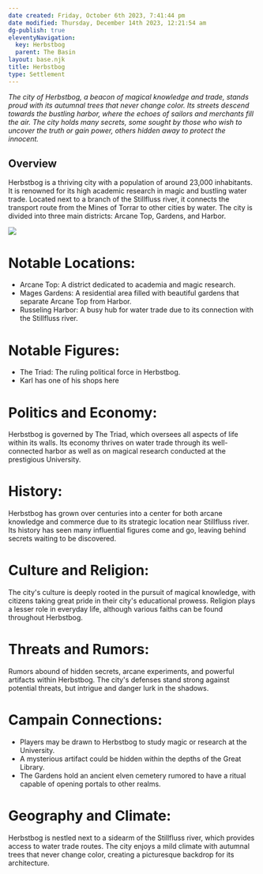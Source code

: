 ```yaml
---
date created: Friday, October 6th 2023, 7:41:44 pm
date modified: Thursday, December 14th 2023, 12:21:54 am
dg-publish: true
eleventyNavigation:
  key: Herbstbog
  parent: The Basin
layout: base.njk
title: Herbstbog
type: Settlement
---
```


*The city of Herbstbog, a beacon of magical knowledge and trade, stands proud with its autumnal trees that never change color. Its streets descend towards the bustling harbor, where the echoes of sailors and merchants fill the air. The city holds many secrets, some sought by those who wish to uncover the truth or gain power, others hidden away to protect the innocent.*

## Overview

Herbstbog is a thriving city with a population of around 23,000 inhabitants. It is renowned for its high academic research in magic and bustling water trade. Located next to a branch of the Stillfluss river, it connects the transport route from the Mines of Torrar to other cities by water. The city is divided into three main districts: Arcane Top, Gardens, and Harbor.

![](/static/Herbstbog_map.png)

# Notable Locations:
- Arcane Top: A district dedicated to academia and magic research.
- Mages Gardens: A residential area filled with beautiful gardens that separate Arcane Top from Harbor.
- Russeling Harbor: A busy hub for water trade due to its connection with the Stillfluss river.

# Notable Figures:
- The Triad: The ruling political force in Herbstbog.
- Karl has one of his shops here

# Politics and Economy:

Herbstbog is governed by The Triad, which oversees all aspects of life within its walls. Its economy thrives on water trade through its well-connected harbor as well as on magical research conducted at the prestigious University.

# History:

Herbstbog has grown over centuries into a center for both arcane knowledge and commerce due to its strategic location near Stillfluss river. Its history has seen many influential figures come and go, leaving behind secrets waiting to be discovered.

# Culture and Religion:

The city's culture is deeply rooted in the pursuit of magical knowledge, with citizens taking great pride in their city's educational prowess. Religion plays a lesser role in everyday life, although various faiths can be found throughout Herbstbog.

# Threats and Rumors:

Rumors abound of hidden secrets, arcane experiments, and powerful artifacts within Herbstbog. The city's defenses stand strong against potential threats, but intrigue and danger lurk in the shadows.

# Campain Connections:
- Players may be drawn to Herbstbog to study magic or research at the University.
- A mysterious artifact could be hidden within the depths of the Great Library.
- The Gardens hold an ancient elven cemetery rumored to have a ritual capable of opening portals to other realms.

# Geography and Climate:

Herbstbog is nestled next to a sidearm of the Stillfluss river, which provides access to water trade routes. The city enjoys a mild climate with autumnal trees that never change color, creating a picturesque backdrop for its architecture.